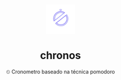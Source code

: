 <p align="center">
<img src="./assets/chronos-logo.svg" width="80" height="80"/>
</p>

<h1 align="center">chronos</h1>
<p align="center">
⏲ Cronometro baseado na técnica pomodoro
</p>
